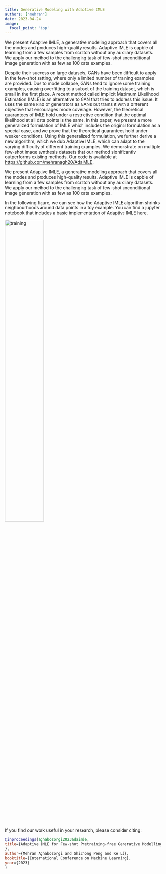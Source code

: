 ```yaml
---
title: Generative Modeling with Adaptive IMLE
authors: ["mehran"]
date: 2023-04-24
image:
  focal_point: 'top'
---
```


We present Adaptive IMLE, a generative modeling approach that covers all the modes and produces high-quality results. Adaptive IMLE is capble of learning from a few samples from scratch without any auxiliary datasets.  We apply our method to the challenging task of few-shot unconditional image generation with as few as 100 data examples.
<!--more-->

Despite their success on large datasets, GANs have been difficult to apply in the few-shot setting, where only a limited number of training examples are provided. Due to mode collapse, GANs tend to ignore some training examples, causing overfitting to a subset of the training dataset, which is small in the first place. A recent method called Implicit Maximum Likelihood Estimation (IMLE) is an alternative to GAN that tries to address this issue. It uses the same kind of generators as GANs but trains it with a different objective that encourages mode coverage. However, the theoretical guarantees of IMLE hold under a restrictive condition that the optimal likelihood at all data points is the same. In this paper, we present a more generalized formulation of IMLE which includes the original formulation as a special case, and we prove that the theoretical guarantees hold under weaker conditions. Using this generalized formulation, we further derive a new algorithm, which we dub Adaptive IMLE, which can adapt to the varying difficulty of different training examples. We demonstrate on multiple few-shot image synthesis datasets that our method significantly outperforms existing methods. Our code is available at https://github.com/mehranagh20/AdaIMLE.

We present Adaptive IMLE, a generative modeling approach that covers all the modes and produces high-quality results. Adaptive IMLE is capble of learning from a few samples from scratch without any auxiliary datasets.  We apply our method to the challenging task of few-shot unconditional image generation with as few as 100 data examples.


<!-- include image coders.jpg -->
<p>
In the following figure, we can see how the Adaptive IMLE algorithm shrinks neighbourhoods around data points in a toy example. You can find a jupyter notebook that includes a basic implementation of Adaptive IMLE here.
</p>
<img src="https://mehranagh20.github.io/AdaIMLE/assets/img/adaptive_imle_training.gif" alt="training" width="50%" center/>

<br/>
<!-- include a citation block in markdown -->
<p>
If you find our work useful in your research, please consider citing:
</p>

```bibtex
@inproceedings{aghabozorgi2023adaimle,
title={Adaptive IMLE for Few-shot Pretraining-free Generative Modelling
},
author={Mehran Aghabozorgi and Shichong Peng and Ke Li},
booktitle={International Conference on Machine Learning},
year={2023}
}
```